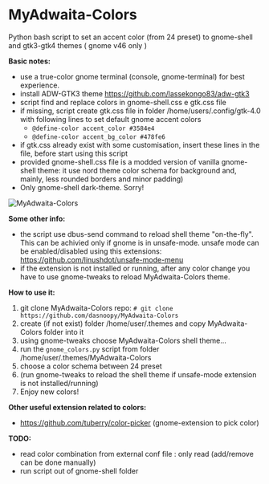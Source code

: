 # MyAdwaita-Colors

Python bash script to set an accent color (from 24 preset) to gnome-shell and gtk3-gtk4 themes ( gnome v46 only )

**Basic notes:**
- use a true-color gnome terminal (console, gnome-terminal) for best experience.
- install ADW-GTK3 theme  https://github.com/lassekongo83/adw-gtk3
- script find and replace colors in gnome-shell.css e gtk.css file
- if missing, script create gtk.css file in folder /home/users/.config/gtk-4.0 with following lines to set default gnome accent colors
  -   `@define-color accent_color #3584e4`
  -   `@define-color accent_bg_color #478fe6`
- if gtk.css already exist with some customisation, insert these lines in the file, before start using this script 
- provided gnome-shell.css file is a modded version of vanilla gnome-shell theme: it use nord theme color schema for background and, mainly, less rounded borders and minor padding) 
- Only gnome-shell dark-theme. Sorry!
 
![MyAdwaita-Colors](https://raw.github.com/dasnoopy/MyAdwaita-Colors/main/screenshot/MyAdwaita-Colors.png)

**Some other info:**
 - the script use dbus-send command to reload shell theme "on-the-fly". This can be achivied only if gnome is in unsafe-mode.
   unsafe mode can be enabled/disabled using this extensions: https://github.com/linushdot/unsafe-mode-menu
 - if the extension is not installed or running, after any color change you have to use gnome-tweaks to reload MyAdwaita-Colors theme.


**How to use it:** 
1) git clone MyAdwaita-Colors repo:	`# git clone https://github.com/dasnoopy/MyAdwaita-Colors`
2) create (if not exist) folder /home/user/.themes and copy MyAdwaita-Colors folder into it
3) using gnome-tweaks choose MyAdwaita-Colors shell theme...
4) run the `gnome_colors.py` script from folder /home/user/.themes/MyAdwaita-Colors
5) choose a color schema between 24 preset 
6) (run gnome-tweaks to reload the shell theme if unsafe-mode extension is not installed/running)
7) Enjoy new colors!

**Other useful extension related to colors:**
- https://github.com/tuberry/color-picker (gnome-extension to pick color)

 **TODO:**
- read color combination from external conf file : only read (add/remove can be done manually)
- run script out of gnome-shell folder



